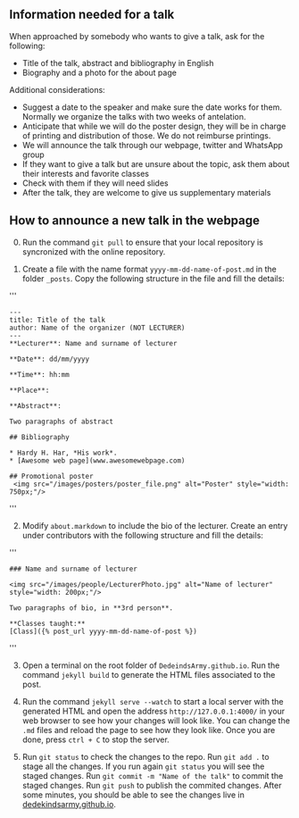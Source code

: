 
## Information needed for a talk

When approached by somebody who wants to give a talk, ask for the following:

* Title of the talk, abstract and bibliography in English
* Biography and a photo for the about page

Additional considerations:

* Suggest a date to the speaker and make sure the date works for them. Normally we organize the talks with two weeks of antelation.
* Anticipate that while we will do the poster design, they will be in charge of printing and distribution of those. We do not reimburse printings.
* We will announce the talk through our webpage, twitter and WhatsApp group
* If they want to give a talk but are unsure about the topic, ask them about their interests and favorite classes
* Check with them if they will need slides
* After the talk, they are welcome to give us supplementary materials

## How to announce a new talk in the webpage

0. Run the command `git pull` to ensure that your local repository is syncronized with the online repository.

1. Create a file with the name format `yyyy-mm-dd-name-of-post.md` in the folder `_posts`. Copy the following structure in the file and fill the details:

'''

	---
	title: Title of the talk
	author: Name of the organizer (NOT LECTURER)
	---
	**Lecturer**: Name and surname of lecturer

	**Date**: dd/mm/yyyy

	**Time**: hh:mm

	**Place**: 

	**Abstract**:

	Two paragraphs of abstract

	## Bibliography

	* Hardy H. Har, *His work*.
	* [Awesome web page](www.awesomewebpage.com)

	## Promotional poster
	 <img src="/images/posters/poster_file.png" alt="Poster" style="width: 750px;"/>

'''

2. Modify `about.markdown` to include the bio of the lecturer. Create an entry under contributors with the following structure and fill the details:

'''

	### Name and surname of lecturer

	<img src="/images/people/LecturerPhoto.jpg" alt="Name of lecturer" style="width: 200px;"/>

	Two paragraphs of bio, in **3rd person**.

	**Classes taught:**
	[Class]({% post_url yyyy-mm-dd-name-of-post %})

'''


3. Open a terminal on the root folder of `DedeindsArmy.github.io`. Run the command `jekyll build` to generate the HTML files associated to the post.

4. Run the command `jekyll serve --watch` to start a local server with the generated HTML and open the address `http://127.0.0.1:4000/` in your web browser to see how your changes will look like. You can change the `.md` files and reload the page to see how they look like. Once you are done, press `ctrl + C` to stop the server.

5. Run `git status` to check the changes to the repo. Run `git add .` to stage all the changes. If you run again `git status` you will see the staged changes. Run `git commit -m "Name of the talk"` to commit the staged changes. Run `git push` to publish the commited changes. After some minutes, you should be able to see the changes live in [dedekindsarmy.github.io](https://dedekindsarmy.github.io/).
